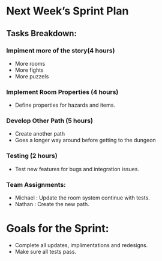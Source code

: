 # Next Week’s Sprint Plan
## Tasks Breakdown:

### Impiment more of the story(4 hours)
- More rooms
- More fights
- More puzzels


### Implement Room Properties (4 hours)
- Define properties for hazards and items.

### Develop Other Path (5 hours)
- Create another path
- Goes a longer way around before getting to the dungeon


### Testing (2 hours)
- Test new features for bugs and integration issues.


### Team Assignments:
- Michael : Update the room system continue with tests.
- Nathan  : Create the new path.



# Goals for the Sprint:
- Complete all updates, implimentations and redesigns.
- Make sure all tests pass.
